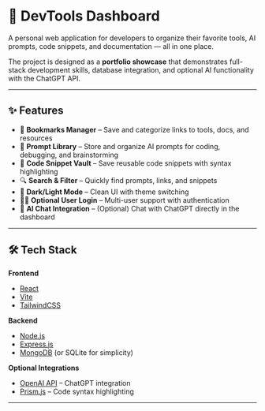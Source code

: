 # 🚀 DevTools Dashboard

A personal web application for developers to organize their favorite tools, AI prompts, code snippets, and documentation — all in one place.

The project is designed as a **portfolio showcase** that demonstrates full-stack development skills, database integration, and optional AI functionality with the ChatGPT API.

---

## ✨ Features

- 🔖 **Bookmarks Manager** – Save and categorize links to tools, docs, and resources  
- 🧠 **Prompt Library** – Store and organize AI prompts for coding, debugging, and brainstorming  
- 🧩 **Code Snippet Vault** – Save reusable code snippets with syntax highlighting  
- 🔍 **Search & Filter** – Quickly find prompts, links, and snippets  
- 🌙 **Dark/Light Mode** – Clean UI with theme switching  
- 🧑‍💻 **Optional User Login** – Multi-user support with authentication  
- 🤖 **AI Chat Integration** – (Optional) Chat with ChatGPT directly in the dashboard

---

## 🛠 Tech Stack

**Frontend**
- [React](https://react.dev/)
- [Vite](https://vitejs.dev/)
- [TailwindCSS](https://tailwindcss.com/)

**Backend**
- [Node.js](https://nodejs.org/)
- [Express.js](https://expressjs.com/)
- [MongoDB](https://www.mongodb.com/) (or SQLite for simplicity)

**Optional Integrations**
- [OpenAI API](https://platform.openai.com/) – ChatGPT integration
- [Prism.js](https://prismjs.com/) – Code syntax highlighting

---
